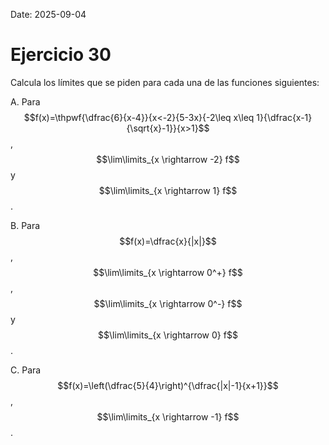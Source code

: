 Date: 2025-09-04

# Ejercicio 30


Calcula los límites que se piden para cada una de las funciones siguientes:

A.   Para $$f(x)=\thpwf{\dfrac{6}{x-4}}{x<-2}{5-3x}{-2\leq x\leq 1}{\dfrac{x-1}{\sqrt{x}-1}}{x>1}$$, $$\lim\limits_{x \rightarrow -2} f$$ y $$\lim\limits_{x \rightarrow 1} f$$.

B.   Para $$f(x)=\dfrac{x}{|x|}$$, $$\lim\limits_{x \rightarrow 0^+} f$$, $$\lim\limits_{x \rightarrow 0^-} f$$ y $$\lim\limits_{x \rightarrow 0} f$$.

C.   Para $$f(x)=\left(\dfrac{5}{4}\right)^{\dfrac{|x|-1}{x+1}}$$, $$\lim\limits_{x \rightarrow -1} f$$.


